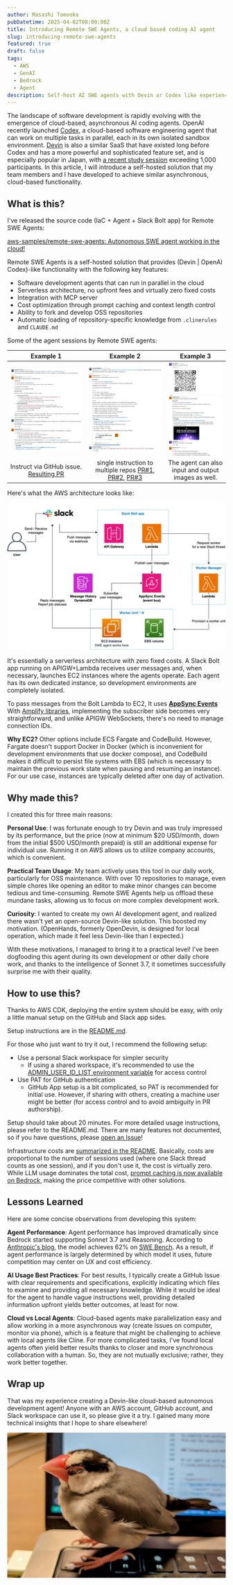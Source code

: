 ```yaml
---
author: Masashi Tomooka
pubDatetime: 2025-04-02T08:00:00Z
title: Introducing Remote SWE Agents, a cloud based coding AI agent
slug: introducing-remote-swe-agents
featured: true
draft: false
tags:
  - AWS
  - GenAI
  - Bedrock
  - Agent
description: Self-host AI SWE agents with Devin or Codex like experience in your AWS account.
---
```


The landscape of software development is rapidly evolving with the emergence of cloud-based, asynchronous AI coding agents. OpenAI recently launched [Codex](https://openai.com/index/introducing-codex/), a cloud-based software engineering agent that can work on multiple tasks in parallel, each in its own isolated sandbox environment. [Devin](https://devin.ai/) is also a similar SaaS that have existed long before Codex and has a more powerful and sophisticated feature set, and is especially popular in Japan, with [a recent study session](https://findy.connpass.com/event/344270/) exceeding 1,000 participants. In this article, I will introduce a self-hosted solution that my team members and I have developed to achieve similar asynchronous, cloud-based functionality.

## What is this?

I've released the source code (IaC + Agent + Slack Bolt app) for Remote SWE Agents:

[aws-samples/remote-swe-agents: Autonomous SWE agent working in the cloud!](https://github.com/aws-samples/remote-swe-agents)

Remote SWE Agents is a self-hosted solution that provides (Devin | OpenAI Codex)-like functionality with the following key features:

- Software development agents that can run in parallel in the cloud
- Serverless architecture, no upfront fees and virtually zero fixed costs
- Integration with MCP server
- Cost optimization through prompt caching and context length control
- Ability to fork and develop OSS repositories
- Automatic loading of repository-specific knowledge from `.clinerules` and `CLAUDE.md`

Some of the agent sessions by Remote SWE agents:

|                                              Example 1                                              |                                                                                                                                    Example 2                                                                                                                                    |                      Example 3                      |
| :-------------------------------------------------------------------------------------------------: | :-----------------------------------------------------------------------------------------------------------------------------------------------------------------------------------------------------------------------------------------------------------------------------: | :-------------------------------------------------: |
|                                 ![example1](./images/example1.png)                                  |                                                                                                                       ![example2](./images/example2.png)                                                                                                                        |         ![example3](./images/example3.png)          |
| Instruct via GitHub issue. [Resulting PR](https://github.com/aws-samples/remote-swe-agents/pull/17) | single instruction to multiple repos [PR#1](https://github.com/aws-samples/trpc-nextjs-ssr-prisma-lambda/pull/16), [PR#2](https://github.com/aws-samples/prisma-lambda-cdk/pull/37), [PR#3](https://github.com/aws-samples/distributed-load-testing-with-locust-on-ecs/pull/25) | The agent can also input and output images as well. |

Here's what the AWS architecture looks like:

![AWS Architecture diagram](./images/architecture.png)

It's essentially a serverless architecture with zero fixed costs. A Slack Bolt app running on APIGW+Lambda receives user messages and, when necessary, launches EC2 instances where the agents operate. Each agent has its own dedicated instance, so development environments are completely isolated.

To pass messages from the Bolt Lambda to EC2, It uses [**AppSync Events**](https://docs.aws.amazon.com/appsync/latest/eventapi/event-api-welcome.html) With [Amplify libraries](https://docs.amplify.aws/react/build-a-backend/data/connect-event-api/), implementing the subscriber side becomes very straightforward, and unlike APIGW WebSockets, there's no need to manage connection IDs.

**Why EC2?** Other options include ECS Fargate and CodeBuild. However, Fargate doesn't support Docker in Docker (which is inconvenient for development environments that use docker compose), and CodeBuild makes it difficult to persist file systems with EBS (which is necessary to maintain the previous work state when pausing and resuming an instance). For our use case, instances are typically deleted after one day of activation.

## Why made this?

I created this for three main reasons:

**Personal Use**: I was fortunate enough to try Devin and was truly impressed by its performance, but the price (now at minimum $20 USD/month, down from the initial $500 USD/month prepaid) is still an additional expense for individual use. Running it on AWS allows us to utilize company accounts, which is convenient.

**Practical Team Usage**: My team actively uses this tool in our daily work, particularly for OSS maintenance. With over 10 repositories to manage, even simple chores like opening an editor to make minor changes can become tedious and time-consuming. Remote SWE Agents help us offload these mundane tasks, allowing us to focus on more complex development work.

**Curiosity**: I wanted to create my own AI development agent, and realized there wasn't yet an open-source Devin-like solution. This boosted my motivation. (OpenHands, formerly OpenDevin, is designed for local operation, which made it feel less Devin-like than I expected.)

With these motivations, I managed to bring it to a practical level! I've been dogfooding this agent during its own development or other daily chore work, and thanks to the intelligence of Sonnet 3.7, it sometimes successfully surprise me with their quality.

## How to use this?

Thanks to AWS CDK, deploying the entire system should be easy, with only a little manual setup on the GitHub and Slack app sides.

Setup instructions are in the [README.md](https://github.com/aws-samples/remote-swe-agents?tab=readme-ov-file#installation-steps).

For those who just want to try it out, I recommend the following setup:

- Use a personal Slack workspace for simpler security
  - If using a shared workspace, it's recommended to use the [ADMIN_USER_ID_LIST environment variable](https://github.com/aws-samples/remote-swe-agents?tab=readme-ov-file#optional-restrict-access-to-the-system-from-the-slack) for access control
- Use PAT for GitHub authentication
  - GitHub App setup is a bit complicated, so PAT is recommended for initial use. However, if sharing with others, creating a machine user might be better (for access control and to avoid ambiguity in PR authorship).

Setup should take about 20 minutes. For more detailed usage instructions, please refer to the README.md. There are many features not documented, so if you have questions, please [open an Issue](https://github.com/aws-samples/remote-swe-agents/issues)!

Infrastructure costs are [summarized in the README](https://github.com/aws-samples/remote-swe-agents?tab=readme-ov-file#cost). Basically, costs are proportional to the number of sessions used (where one Slack thread counts as one session), and if you don't use it, the cost is virtually zero. While LLM usage dominates the total cost, [prompt caching is now available on Bedrock](https://docs.aws.amazon.com/bedrock/latest/userguide/prompt-caching.html), making the price competitive with other solutions.

## Lessons Learned

Here are some concise observations from developing this system:

**Agent Performance**: Agent performance has improved dramatically since Bedrock started supporting Sonnet 3.7 and Reasoning. According to [Anthropic's blog](https://www.anthropic.com/news/claude-3-7-sonnet), the model achieves 62% on [SWE Bench](https://www.swebench.com/#verified). As a result, if agent performance is largely determined by which model it uses, future competition may center on UX and cost efficiency.

**AI Usage Best Practices**: For best results, I typically create a GitHub Issue with clear requirements and specifications, explicitly indicating which files to examine and providing all necessary knowledge. While it would be ideal for the agent to handle vague instructions well, providing detailed information upfront yields better outcomes, at least for now.

**Cloud vs Local Agents**: Cloud-based agents make parallelization easy and allow working in a more asynchronous way (create Issues on computer, monitor via phone), which is a feature that might be challenging to achieve with local agents like Cline. For more complicated tasks, I've found local agents often yield better results thanks to closer and more synchronous collaboration with a human. So, they are not mutually exclusive; rather, they work better together.

## Wrap up

That was my experience creating a Devin-like cloud-based autonomous development agent! Anyone with an AWS account, GitHub account, and Slack workspace can use it, so please give it a try. I gained many more technical insights that I hope to share elsewhere!

![Mona-chan, sleepy after her Nth egg-laying and in the middle of molting](./images/mona-chan.jpg)
